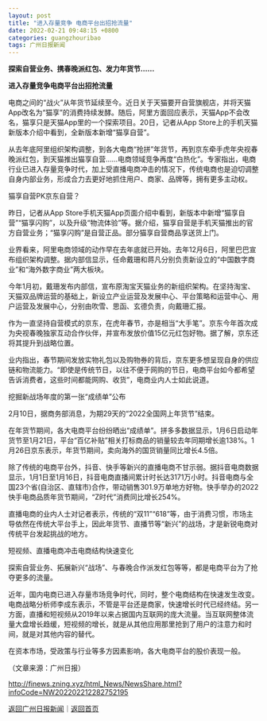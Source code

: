 ```yaml
---
layout: post
title: "进入存量竞争 电商平台出招抢流量"
date: 2022-02-21 09:48:15 +0800
categories: guangzhouribao
tags: 广州日报新闻
---
```

<p><strong>探索自营业务、携春晚派红包、发力年货节……</strong></p><p><strong>进入存量竞争电商平台出招抢流量</strong></p><p>电商之间的“战火”从年货节延续至今。近日关于天猫要开自营旗舰店，并将天猫App改名为“猫享”的消费持续发酵。随后，阿里方面回应表示，天猫App不会改名，猫享只是天猫App里的一个探索项目。20日，记者从App Store上的手机天猫新版本介绍中看到，全新版本新增“猫享自营”。</p><p>从去年底阿里组织架构调整，到各大电商“抢拼”年货节，再到京东牵手虎年央视春晚派红包，到天猫推出猫享自营……电商领域竞争再度“白热化”。专家指出，电商行业已进入存量竞争时代，加上受直播电商冲击的情况下，传统电商也是迫切调整自身内部业务，形成合力去更好地抓住用户、商家、品牌等，拥有更多主动权。</p><p>猫享自营PK京东自营？</p><p>昨日，记者从App Store手机天猫App页面介绍中看到，新版本中新增“猫享自营”“猫享闪购”，以及升级“物流体验”等。据介绍，猫享自营是手机天猫推出的官方自营业务；“猫享闪购”是自营正品。部分猫享自营商品享送货上门。</p><p>业界看来，阿里电商领域的动作早在去年底就已开始。去年12月6日，阿里巴巴宣布组织架构调整。据内部信显示，任命戴珊和蒋凡分别负责新设立的“中国数字商业”和“海外数字商业”两大板块。</p><p>今年1月初，戴珊发布内部信，宣布原淘宝天猫业务的新组织架构。在坚持淘宝、天猫双品牌运营的基础上，新设立产业运营及发展中心、平台策略和运营中心、用户运营及发展中心，分别由吹雪、思函、玄德负责，向戴珊汇报。</p><p>作为一直坚持自营模式的京东，在虎年春节，亦是相当“大手笔”。京东今年首次成为央视春晚独家互动合作伙伴，并宣布发放价值15亿元红包好物。据了解，京东还将其提升到战略位置。</p><p>业内指出，春节期间发放实物礼包以及购物券的背后，京东更多想呈现自身的供应链和物流能力。“即使是传统节日，以往不便于网购的节日，电商平台如今都希望告诉消费者，这些时间都能网购、收货”，电商业内人士如此说道。</p><p>挖掘新战场年度的第一张“成绩单”公布</p><p>2月10日，据商务部消息，为期29天的“2022全国网上年货节”结束。</p><p>在年货节期间，各大电商平台纷纷晒出“成绩单”。拼多多数据显示，1月6日启动年货节至1月21日，平台“百亿补贴”相关打标商品的销量较去年同期增长逾138%。1月26日京东表示，年货节期间，卖向海外的国货销量同比增长4.5倍。</p><p>除了传统的电商平台外，抖音、快手等新兴的直播电商不甘示弱。据抖音电商数据显示，1月1日至1月16日，抖音电商直播间累计时长达3171万小时。抖音电商与全国23个省(自治区、直辖市)合作，带动销售301.9万单地方好物。快手举办的2022快手电商品质年货节期间，“Z时代”消费同比增长254%。</p><p>直播电商的业内人士对记者表示，传统的“双11”“618”等，由于消费习惯，市场主导依然在传统大平台手上，因此年货节、直播节等“新兴”的战场，才是新锐电商对传统平台发起挑战的地方。</p><p>短视频、直播电商冲击电商结构快速变化</p><p>探索自营业务、拓展新兴“战场”、与春晚合作派发红包等等，都是电商平台为了抢夺更多的流量。</p><p>近年，国内电商已进入存量市场竞争时代，同时，整个电商结构在快速发生改变。电商战略分析师李成东表示，不管是平台还是商家，快速增长时代已经终结。另一方面，直播和短视频从2019年以来占据国内互联网的庞大流量。当互联网整体流量大盘增长趋缓，短视频的增长，就是从其他应用那里抢到了用户的注意力和时间，就是对其他内容的替代。</p><p>在资本市场，受政策与行业等多方因素影响，各大电商平台的股价表现一般。</p><p class="em_media">（文章来源：广州日报）</p>

<http://finews.zning.xyz/html_News/NewsShare.html?infoCode=NW202202212282752195>

[返回广州日报新闻](//finews.withounder.com/category/guangzhouribao.html)｜[返回首页](//finews.withounder.com/)